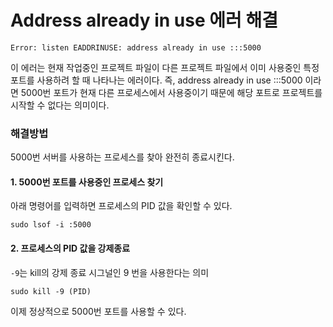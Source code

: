 # Address already in use 에러 해결

```
Error: listen EADDRINUSE: address already in use :::5000
```

이 에러는 현재 작업중인 프로젝트 파일이 다른 프로젝트 파일에서 이미 사용중인 특정 포트를 사용하려 할 때 나타나는 에러이다. 즉, address already in use :::5000 이라면 5000번 포트가 현재 다른 프로세스에서 사용중이기 때문에 해당 포트로 프로젝트를 시작할 수 없다는 의미이다.

### 해결방법

5000번 서버를 사용하는 프로세스를 찾아 완전히 종료시킨다.

#### 1. 5000번 포트를 사용중인 프로세스 찾기

아래 명령어를 입력하면 프로세스의 PID 값을 확인할 수 있다.

```
sudo lsof -i :5000
```

#### 2. 프로세스의 PID 값을 강제종료

`-9`는 kill의 강제 종료 시그널인 9 번을 사용한다는 의미

```
sudo kill -9 (PID)
```

이제 정상적으로 5000번 포트를 사용할 수 있다.
